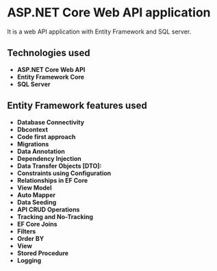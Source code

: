 # ASP.NET Core Web API application

It is a web API application with Entity Framework and SQL server.

## Technologies used

- **ASP.NET Core Web API** 
- **Entity Framework Core**
- **SQL Server**

## Entity Framework features used

- **Database Connectivity**
- **Dbcontext**
- **Code first approach**
- **Migrations** 
- **Data Annotation** 
- **Dependency Injection**
- **Data Transfer Objects [DTO]:**
- **Constraints using Configuration**
- **Relationships in EF Core**
- **View Model**
- **Auto Mapper**
- **Data Seeding**
- **API CRUD Operations**
- **Tracking and No-Tracking**
- **EF Core Joins**
- **Filters**
- **Order BY**
- **View**
- **Stored Procedure**
- **Logging** 
